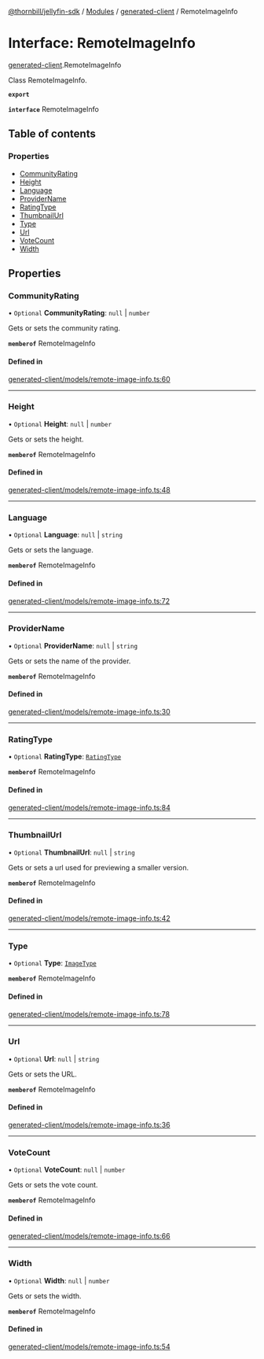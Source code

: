 [@thornbill/jellyfin-sdk](../README.md) / [Modules](../modules.md) / [generated-client](../modules/generated_client.md) / RemoteImageInfo

# Interface: RemoteImageInfo

[generated-client](../modules/generated_client.md).RemoteImageInfo

Class RemoteImageInfo.

**`export`**

**`interface`** RemoteImageInfo

## Table of contents

### Properties

- [CommunityRating](generated_client.RemoteImageInfo.md#communityrating)
- [Height](generated_client.RemoteImageInfo.md#height)
- [Language](generated_client.RemoteImageInfo.md#language)
- [ProviderName](generated_client.RemoteImageInfo.md#providername)
- [RatingType](generated_client.RemoteImageInfo.md#ratingtype)
- [ThumbnailUrl](generated_client.RemoteImageInfo.md#thumbnailurl)
- [Type](generated_client.RemoteImageInfo.md#type)
- [Url](generated_client.RemoteImageInfo.md#url)
- [VoteCount](generated_client.RemoteImageInfo.md#votecount)
- [Width](generated_client.RemoteImageInfo.md#width)

## Properties

### CommunityRating

• `Optional` **CommunityRating**: ``null`` \| `number`

Gets or sets the community rating.

**`memberof`** RemoteImageInfo

#### Defined in

[generated-client/models/remote-image-info.ts:60](https://github.com/jellyfin/jellyfin-sdk-typescript/blob/fa599ae/src/generated-client/models/remote-image-info.ts#L60)

___

### Height

• `Optional` **Height**: ``null`` \| `number`

Gets or sets the height.

**`memberof`** RemoteImageInfo

#### Defined in

[generated-client/models/remote-image-info.ts:48](https://github.com/jellyfin/jellyfin-sdk-typescript/blob/fa599ae/src/generated-client/models/remote-image-info.ts#L48)

___

### Language

• `Optional` **Language**: ``null`` \| `string`

Gets or sets the language.

**`memberof`** RemoteImageInfo

#### Defined in

[generated-client/models/remote-image-info.ts:72](https://github.com/jellyfin/jellyfin-sdk-typescript/blob/fa599ae/src/generated-client/models/remote-image-info.ts#L72)

___

### ProviderName

• `Optional` **ProviderName**: ``null`` \| `string`

Gets or sets the name of the provider.

**`memberof`** RemoteImageInfo

#### Defined in

[generated-client/models/remote-image-info.ts:30](https://github.com/jellyfin/jellyfin-sdk-typescript/blob/fa599ae/src/generated-client/models/remote-image-info.ts#L30)

___

### RatingType

• `Optional` **RatingType**: [`RatingType`](../enums/generated_client.RatingType.md)

**`memberof`** RemoteImageInfo

#### Defined in

[generated-client/models/remote-image-info.ts:84](https://github.com/jellyfin/jellyfin-sdk-typescript/blob/fa599ae/src/generated-client/models/remote-image-info.ts#L84)

___

### ThumbnailUrl

• `Optional` **ThumbnailUrl**: ``null`` \| `string`

Gets or sets a url used for previewing a smaller version.

**`memberof`** RemoteImageInfo

#### Defined in

[generated-client/models/remote-image-info.ts:42](https://github.com/jellyfin/jellyfin-sdk-typescript/blob/fa599ae/src/generated-client/models/remote-image-info.ts#L42)

___

### Type

• `Optional` **Type**: [`ImageType`](../enums/generated_client.ImageType.md)

**`memberof`** RemoteImageInfo

#### Defined in

[generated-client/models/remote-image-info.ts:78](https://github.com/jellyfin/jellyfin-sdk-typescript/blob/fa599ae/src/generated-client/models/remote-image-info.ts#L78)

___

### Url

• `Optional` **Url**: ``null`` \| `string`

Gets or sets the URL.

**`memberof`** RemoteImageInfo

#### Defined in

[generated-client/models/remote-image-info.ts:36](https://github.com/jellyfin/jellyfin-sdk-typescript/blob/fa599ae/src/generated-client/models/remote-image-info.ts#L36)

___

### VoteCount

• `Optional` **VoteCount**: ``null`` \| `number`

Gets or sets the vote count.

**`memberof`** RemoteImageInfo

#### Defined in

[generated-client/models/remote-image-info.ts:66](https://github.com/jellyfin/jellyfin-sdk-typescript/blob/fa599ae/src/generated-client/models/remote-image-info.ts#L66)

___

### Width

• `Optional` **Width**: ``null`` \| `number`

Gets or sets the width.

**`memberof`** RemoteImageInfo

#### Defined in

[generated-client/models/remote-image-info.ts:54](https://github.com/jellyfin/jellyfin-sdk-typescript/blob/fa599ae/src/generated-client/models/remote-image-info.ts#L54)
